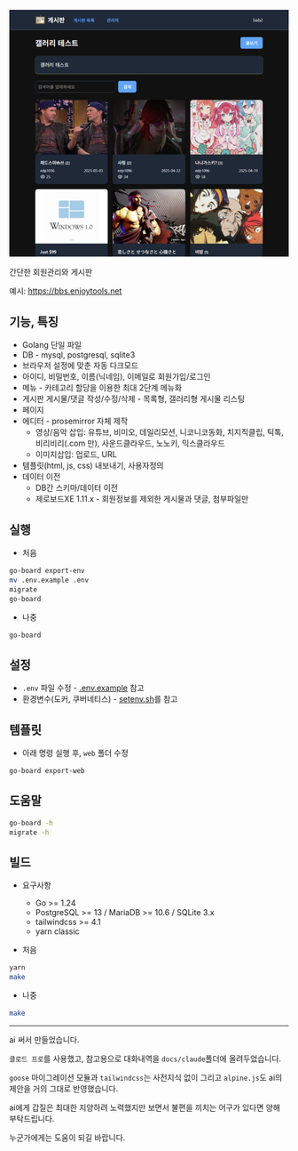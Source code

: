 ![Sample image](docs/sample1.png)

간단한 회원관리와 게시판

예시: https://bbs.enjoytools.net


## 기능, 특징

* Golang 단일 파일
* DB - mysql, postgresql, sqlite3
* 브라우저 설정에 맞춘 자동 다크모드
* 아이디, 비밀번호, 이름(닉네임), 이메일로 회원가입/로그인
* 메뉴 - 카테고리 할당을 이용한 최대 2단계 메뉴화
* 게시판 게시물/댓글 작성/수정/삭제 - 목록형, 갤러리형 게시물 리스팅
* 페이지
* 에디터 - prosemirror 자체 제작
    * 영상/음악 삽입: 유튜브, 비미오, 데일리모션, 니코니코동화, 치지직클립, 틱톡, 비리비리(.com 만), 사운드클라우드, 노노키, 믹스클라우드
    * 이미지삽입: 업로드, URL
* 템플릿(html, js, css) 내보내기, 사용자정의
* 데이터 이전
    * DB간 스키마/데이터 이전
    * 제로보드XE 1.11.x - 회원정보를 제외한 게시물과 댓글, 첨부파일만


## 실행

* 처음
```sh
go-board export-env
mv .env.example .env
migrate
go-board
```

* 나중
```sh
go-board
```


## 설정

* `.env` 파일 수정 - [.env.example](docs/env_samples/.env.example) 참고
* 환경변수(도커, 쿠버네티스) - [setenv.sh](docs/env_samples/setenv.sh)를 참고


## 템플릿

* 아래 명령 실행 후, `web` 폴더 수정
```sh
go-board export-web
```


## 도움말

```sh
go-board -h
migrate -h
```


## 빌드

* 요구사항
    * Go >= 1.24
    * PostgreSQL >= 13 / MariaDB >= 10.6 / SQLite 3.x
    * tailwindcss >= 4.1
    * yarn classic

* 처음
```sh
yarn
make
```

* 나중
```sh
make
```


----

ai 써서 만들었습니다.

`클로드 프로`를 사용했고, 참고용으로 대화내역을 `docs/claude`폴더에 올려두었습니다.

`goose` 마이그레이션 모듈과 `tailwindcss`는 사전지식 없이 그리고 `alpine.js`도 ai의 제안을 거의 그대로 반영했습니다.

ai에게 갑질은 최대한 지양하려 노력했지만 보면서 불편을 끼치는 어구가 있다면 양해 부탁드립니다.

누군가에게는 도움이 되길 바랍니다.
